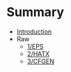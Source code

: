 # Summary

* [Introduction](README.md)
* Raw
  * [1/EPS](1/README.md)
  * [2/HATX](2/README.md)
  * [3/CFGEN](3/README.md)

